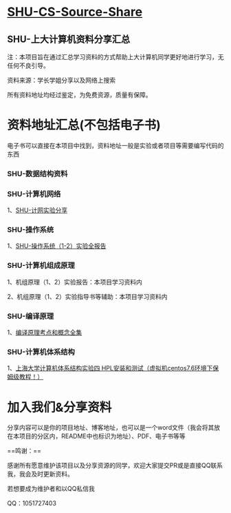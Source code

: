 # **[SHU-CS-Source-Share](https://github.com/1051727403/SHU-CS-Source-Share)**

## SHU-上大计算机资料分享汇总

注：本项目旨在通过汇总学习资料的方式帮助上大计算机同学更好地进行学习，无任何不良引导。

资料来源：学长学姐分享以及网络上搜索

所有资料地址均经过鉴定，为免费资源，质量有保障。

# 资料地址汇总(不包括电子书)

电子书可以直接在本项目中找到，资料地址一般是实验或者项目等需要编写代码的东西

### SHU-数据结构资料





### SHU-计算机网络

1、[SHU-计网实验分享](https://github.com/1051727403/SHU-NetWork-report)

  

   



### SHU-操作系统

1、[SHU-操作系统（1-2）实验全报告](https://github.com/1051727403/SHU-OS-Report)

   





### SHU-计算机组成原理

1、机组原理（1、2）实验报告：本项目学习资料内

2、机组原理（1、2）实验指导书等辅助：本项目学习资料内

   

### SHU-编译原理

1、[编译原理考点和概念全集](https://icy-roadway-527.notion.site/96c5082078494e85994fd6c2e05c1893)

  

   

### SHU-计算机体系结构

1、[上海大学计算机体系结构实验四 HPL安装和测试（虚拟机centos7.6环境下保姆级教程！） ](https://blog.csdn.net/qq_51413628/article/details/130628390?spm=1001.2014.3001.5501) 

   

   



# 加入我们&分享资料

​	分享内容可以是你的项目地址、博客地址，也可以是一个word文件（我会将其放在本项目的分区内，README中也标识为地址）、PDF、电子书等等



==鸣谢：==

感谢所有愿意维护该项目以及分享资源的同学，欢迎大家提交PR或是直接QQ联系我，我会及时更新资料。

若想要成为维护者和以QQ私信我

QQ：1051727403